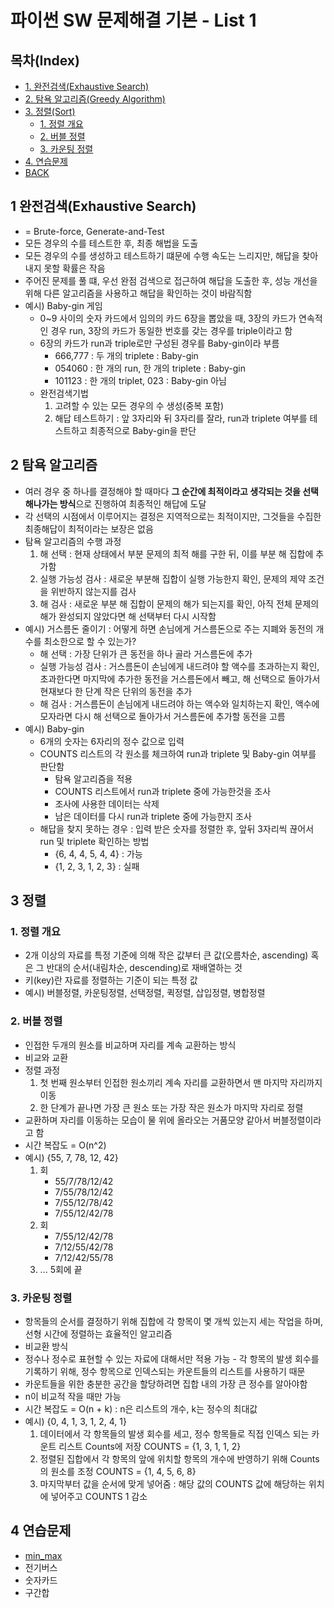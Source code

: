 # 파이썬 SW 문제해결 기본 - List 1

## 목차(Index)
- [1. 완전검색(Exhaustive Search)](#1-완전검색(exhaustive-search))
- [2. 탐욕 알고리즘(Greedy Algorithm)](#2-탐욕-알고리즘)
- [3. 정렬(Sort)](#3-정렬)
  - [1. 정렬 개요](#1.-정렬-개요)
  - [2. 버블 정렬](#2.-버블-정렬)
  - [3. 카운팅 정렬](#3.-카운팅-정렬)
- [4. 연습문제](#4-연습문제)
- [BACK](https://github.com/kimonesuk/algorithm/blob/main/README.md)

## 1 완전검색(Exhaustive Search)

* = Brute-force, Generate-and-Test
* 모든 경우의 수를 테스트한 후, 최종 해법을 도출
* 모든 경우의 수를 생성하고 테스트하기 떄문에 수행 속도는 느리지만, 해답을 찾아내지 못할 확률은 작음
* 주어진 문제를 풀 떄, 우선 완점 검색으로 접근하여 해답을 도출한 후, 성능 개선을 위해 다른 알고리즘을 사용하고 해답을 확인하는 것이 바람직함
* 예시) Baby-gin 게임
	- 0~9 사이의 숫자 카드에서 임의의 카드 6장을 뽑았을 때, 3장의 카드가 연속적인 경우 run, 3장의 카드가 동일한 번호를 갖는 경우를 triple이라고 함
	- 6장의 카드가 run과 triple로만 구성된 경우를 Baby-gin이라 부름
		+ 666,777 : 두 개의 triplete : Baby-gin
		+ 054060 : 한 개의 run, 한 개의 triplete : Baby-gin
		+ 101123 : 한 개의 triplet, 023 : Baby-gin 아님
	- 완전검색기법
		1. 고려할 수 있는 모든 경우의 수 생성(중복 포함)
		2. 해답 테스트하기 : 앞 3자리와 뒤 3자리를 잘라, run과 triplete 여부를 테스트하고 최종적으로 Baby-gin을 판단

## 2 탐욕 알고리즘

* 여러 경우 중 하나를 결정해야 할 때마다 **그 순간에 최적이라고 생각되는 것을 선택해나가는 방식**으로 진행하여 최종적인 해답에 도달
* 각 선택의 시점에서 이루어지는 결정은 지역적으로는 최적이지만, 그것들을 수집한 최종해답이 최적이라는 보장은 없음
* 탐욕 알고리즘의 수행 과정
	1. 해 선택 : 현재 상태에서 부분 문제의 최적 해를 구한 뒤, 이를 부분 해 집합에 추가함
	2. 실행 가능성 검사 : 새로운 부분해 집합이 실행 가능한지 확인, 문제의 제약 조건을 위반하지 않는지를 검사
	3. 해 검사 : 새로운 부분 해 집합이 문제의 해가 되는지를 확인, 아직 전체 문제의 해가 완성되지 않았다면 해 선택부터 다시 시작함
* 예시) 거스름돈 줄이기 : 어떻게 하면 손님에게 거스름돈으로 주는 지폐와 동전의 개수를 최소한으로 할 수 있는가?
	- 해 선택 : 가장 단위가 큰 동전을 하나 골라 거스름돈에 추가
	- 실행 가능성 검사 : 거스름돈이 손님에게 내드려야 할 액수를 초과하는지 확인, 초과한다면 마지막에 추가한 동전을 거스름돈에서 빼고, 해 선택으로 돌아가서 현재보다 한 단계 작은 단위의 동전을 추가
	- 해 검사 : 거스름돈이 손님에게 내드려야 하는 액수와 일치하는지 확인, 액수에 모자라면 다시 해 선택으로 돌아가서 거스름돈에 추가할 동전을 고름
* 예시) Baby-gin
	- 6개의 숫자는 6자리의 정수 값으로 입력
	- COUNTS 리스트의 각 원소를 체크하여 run과 triplete 및 Baby-gin 여부를 판단함
		+ 탐욕 알고리즘을 적용
		+ COUNTS 리스트에서 run과 triplete 중에 가능한것을 조사
		+ 조사에 사용한 데이터는 삭제
		+ 남은 데이터를 다시 run과 triplete 중에 가능한지 조사
	- 해답을 찾지 못하는 경우 : 입력 받은 숫자를 정렬한 후, 앞뒤 3자리씩 끊어서 run 및 triplete 확인하는 방법
		+ {6, 4, 4, 5, 4, 4} : 가능
		+ {1, 2, 3, 1, 2, 3} : 실패

## 3 정렬
### 1. 정렬 개요
* 2개 이상의 자료를 특정 기준에 의해 작은 값부터 큰 값(오름차순, ascending) 혹은 그 반대의 순서(내림차순, descending)로 재배열하는 것
* 키(key)란 자료를 정렬하는 기준이 되는 특정 값
* 예시) 버블정렬, 카운팅정렬, 선택정렬, 퀵정렬, 삽입정렬, 병합정렬

### 2. 버블 정렬
* 인접한 두개의 원소를 비교하며 자리를 계속 교환하는 방식
* 비교와 교환
* 정렬 과정
	1. 첫 번째 원소부터 인접한 원소끼리 계속 자리를 교환하면서 맨 마지막 자리까지 이동
	2. 한 단계가 끝나면 가장 큰 원소 또는 가장 작은 원소가 마지막 자리로 정렬
* 교환하며 자리를 이동하는 모습이 물 위에 올라오는 거품모양 같아서 버블정렬이라고 함
* 시간 복잡도 = O(n^2)
* 예시) {55, 7, 78, 12, 42}
	1. 회
        + 55/7/78/12/42
        + 7/55/78/12/42
        + 7/55/12/78/42
        + 7/55/12/42/78
	2. 회
		+ 7/55/12/42/78
		+ 7/12/55/42/78
		+ 7/12/42/55/78
	3. ... 5회에 끝

### 3. 카운팅 정렬
* 항목들의 순서를 결정하기 위해 집합에 각 항목이 몇 개씩 있는지 세는 작업을 하며, 선형 시간에 정렬하는 효율적인 알고리즘
* 비교환 방식
* 정수나 정수로 표현할 수 있는 자료에 대해서만 적용 가능 - 각 항목의 발생 회수를 기록하기 위해, 정수 항목으로 인덱스되는 카운트들의 리스트를 사용하기 때문
* 카운트들을 위한 충분한 공간을 할당하려면 집합 내의 가장 큰 정수를 알아야함
* n이 비교적 작을 때만 가능
* 시간 복잡도 = O(n + k) : n은 리스트의 개수, k는 정수의 최대값
* 예시) {0, 4, 1, 3, 1, 2, 4, 1}
	1. 데이터에서 각 항목들의 발생 회수를 세고, 정수 항목들로 직접 인덱스 되는 카운트 리스트 Counts에 저장
	COUNTS = {1, 3, 1, 1, 2}
	2. 정렬된 집합에서 각 항목의 앞에 위치할 항목의 개수에 반영하기 위해 Counts의 원소를 조정
	COUNTS = {1, 4, 5, 6, 8}
	3. 마지막부터 값을 순서에 맞게 넣어줌 : 해당 값의 COUNTS 값에 해당하는 위치에 넣어주고 COUNTS 1 감소

## 4 연습문제
* [min_max](https://github.com/kimonesuk/algorithm/blob/main/list_minmax.ipynb)
* 전기버스
* 숫자카드
* 구간합

